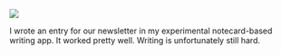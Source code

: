 ![](https://db-feed.s3.amazonaws.com/legacy/newsletter_4-1568735916827.gif)

I wrote an entry for our newsletter in my experimental notecard-based writing app. It worked pretty well. Writing is unfortunately still hard.
